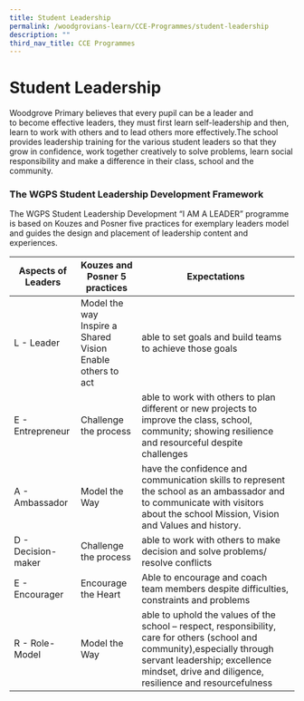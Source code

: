 ```yaml
---
title: Student Leadership
permalink: /woodgrovians-learn/CCE-Programmes/student-leadership
description: ""
third_nav_title: CCE Programmes
---
```



# **Student Leadership**

Woodgrove Primary believes that every pupil can be a leader and to become effective leaders, they must first learn self-leadership and then, learn to work with others and to lead others more effectively.The school provides leadership training for the various student leaders so that they grow in confidence, work together creatively to solve problems, learn social responsibility and make a difference in their class, school and the community.

### The WGPS Student Leadership Development Framework

The WGPS Student Leadership Development “I AM A LEADER” programme is based on Kouzes and Posner five practices for exemplary leaders model and guides the design and placement of leadership content and experiences.

| Aspects of Leaders 	| Kouzes and Posner 5 practices 	| Expectations 	|
|---	|---	|---	|
| L - Leader 	| Model the way<br>Inspire a Shared Vision<br>Enable others to act 	| able to set goals and build teams to achieve those goals<br>  	|
| E - Entrepreneur 	| Challenge the process 	| able to work with others to plan different or new projects to improve the class, school, community; showing resilience and resourceful despite challenges 	|
| A - Ambassador 	| Model the Way 	| have the confidence and communication skills to represent the school as an ambassador and to communicate with visitors about the school Mission, Vision and Values and history. 	|
| D - Decision-maker 	| Challenge the process 	| able to work with others to make decision and solve problems/ resolve conflicts 	|
| E - Encourager 	| Encourage the Heart 	| Able to encourage and coach team members despite difficulties, constraints and problems 	|
| R - Role-Model 	| Model the Way 	| able to uphold the values of the school – respect, responsibility, care for others (school and community),especially through servant leadership; excellence mindset, drive and diligence, resilience and resourcefulness 	|